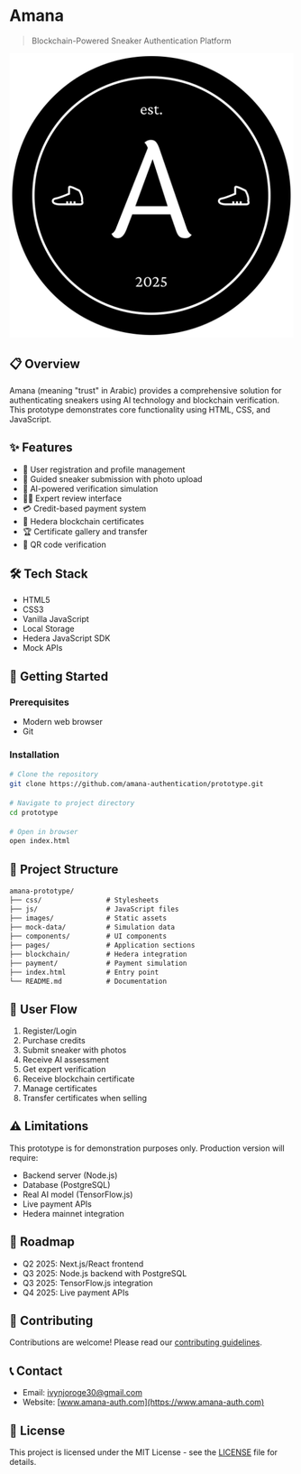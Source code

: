 # Amana

> Blockchain-Powered Sneaker Authentication Platform

![Amana Logo](./images/logo.png)

## 📋 Overview

Amana (meaning "trust" in Arabic) provides a comprehensive solution for authenticating sneakers using AI technology and blockchain verification. This prototype demonstrates core functionality using HTML, CSS, and JavaScript.

## ✨ Features

- 👤 User registration and profile management
- 📸 Guided sneaker submission with photo upload
- 🤖 AI-powered verification simulation
- 👨‍💼 Expert review interface
- 💳 Credit-based payment system
- 🔗 Hedera blockchain certificates
- 🏆 Certificate gallery and transfer
- 📱 QR code verification

## 🛠️ Tech Stack

- HTML5
- CSS3
- Vanilla JavaScript
- Local Storage
- Hedera JavaScript SDK
- Mock APIs

## 🚀 Getting Started

### Prerequisites

- Modern web browser
- Git

### Installation

```bash
# Clone the repository
git clone https://github.com/amana-authentication/prototype.git

# Navigate to project directory
cd prototype

# Open in browser
open index.html
```

## 📁 Project Structure

```
amana-prototype/
├── css/                # Stylesheets
├── js/                 # JavaScript files
├── images/             # Static assets
├── mock-data/          # Simulation data
├── components/         # UI components
├── pages/              # Application sections
├── blockchain/         # Hedera integration
├── payment/            # Payment simulation
├── index.html          # Entry point
└── README.md           # Documentation
```

## 🔄 User Flow

1. Register/Login
2. Purchase credits
3. Submit sneaker with photos
4. Receive AI assessment
5. Get expert verification
6. Receive blockchain certificate
7. Manage certificates
8. Transfer certificates when selling

## ⚠️ Limitations

This prototype is for demonstration purposes only. Production version will require:
- Backend server (Node.js)
- Database (PostgreSQL)
- Real AI model (TensorFlow.js)
- Live payment APIs
- Hedera mainnet integration

## 📅 Roadmap

- Q2 2025: Next.js/React frontend
- Q3 2025: Node.js backend with PostgreSQL
- Q3 2025: TensorFlow.js integration
- Q4 2025: Live payment APIs

## 👥 Contributing

Contributions are welcome! Please read our [contributing guidelines](CONTRIBUTING.md).

## 📞 Contact

- Email: ivynjoroge30@gmail.com
- Website: [www.amana-auth.com](https://www.amana-auth.com)

## 📄 License

This project is licensed under the MIT License - see the [LICENSE](LICENSE) file for details.

